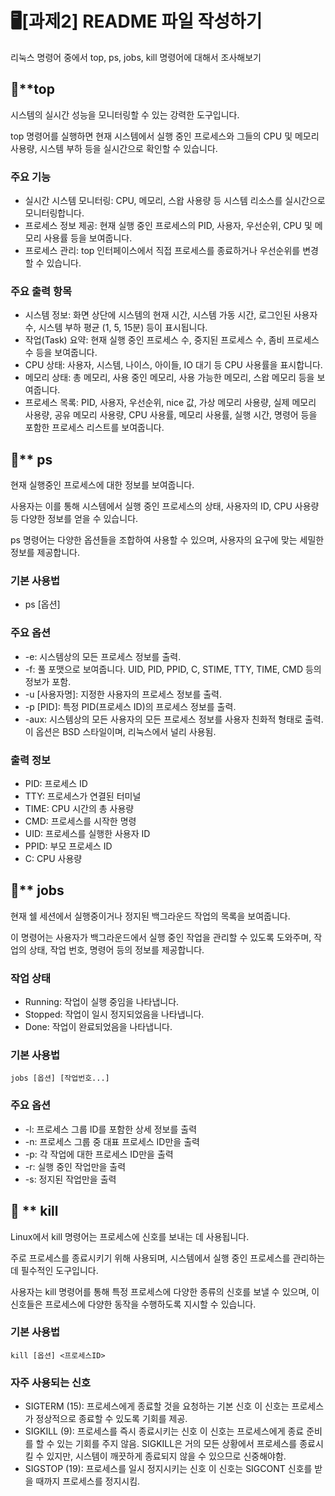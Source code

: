 # 🖥️[과제2] README 파일 작성하기
리눅스 명령어 중에서 top, ps, jobs, kill 명령어에 대해서 조사해보기

## 📌**top
시스템의 실시간 성능을 모니터링할 수 있는 강력한 도구입니다.

top 명령어를 실행하면 현재 시스템에서 실행 중인 프로세스와 그들의 CPU 및 메모리 사용량, 시스템 부하 등을 실시간으로 확인할 수 있습니다. 

### 주요 기능
- 실시간 시스템 모니터링: CPU, 메모리, 스왑 사용량 등 시스템 리소스를 실시간으로 모니터링합니다. 
- 프로세스 정보 제공: 현재 실행 중인 프로세스의 PID, 사용자, 우선순위, CPU 및 메모리 사용률 등을 보여줍니다.
- 프로세스 관리: top 인터페이스에서 직접 프로세스를 종료하거나 우선순위를 변경할 수 있습니다.

### 주요 출력 항목
- 시스템 정보: 화면 상단에 시스템의 현재 시간, 시스템 가동 시간, 로그인된 사용자 수, 시스템 부하 평균 (1, 5, 15분) 등이 표시됩니다. 
- 작업(Task) 요약: 현재 실행 중인 프로세스 수, 중지된 프로세스 수, 좀비 프로세스 수 등을 보여줍니다. 
- CPU 상태: 사용자, 시스템, 나이스, 아이들, IO 대기 등 CPU 사용률을 표시합니다.
- 메모리 상태: 총 메모리, 사용 중인 메모리, 사용 가능한 메모리, 스왑 메모리 등을 보여줍니다.
- 프로세스 목록: PID, 사용자, 우선순위, nice 값, 가상 메모리 사용량, 실제 메모리 사용량, 공유 메모리 사용량, CPU 사용률, 메모리 사용률, 실행 시간, 명령어 등을 포함한 프로세스 리스트를 보여줍니다.

## 📌** ps
현재 실행중인 프로세스에 대한 정보를 보여줍니다. 

사용자는 이를 통해 시스템에서 실행 중인 프로세스의 상태, 사용자의 ID, CPU 사용량 등 다양한 정보를 얻을 수 있습니다. 

ps 명령어는 다양한 옵션들을 조합하여 사용할 수 있으며, 사용자의 요구에 맞는 세밀한 정보를 제공합니다. 

### 기본 사용법
- ps [옵션]

### 주요 옵션
- -e: 시스템상의 모든 프로세스 정보를 출력.
- -f: 풀 포맷으로 보여줍니다. UID, PID, PPID, C, STIME, TTY, TIME, CMD 등의 정보가 포함.
- -u [사용자명]: 지정한 사용자의 프로세스 정보를 출력.
- -p [PID]: 특정 PID(프로세스 ID)의 프로세스 정보를 출력.
- -aux: 시스템상의 모든 사용자의 모든 프로세스 정보를 사용자 친화적 형태로 출력. 이 옵션은 BSD 스타일이며, 리눅스에서 널리 사용됨.

### 출력 정보
- PID: 프로세스 ID
- TTY: 프로세스가 연결된 터미널
- TIME: CPU 시간의 총 사용량
- CMD: 프로세스를 시작한 명령
- UID: 프로세스를 실행한 사용자 ID
- PPID: 부모 프로세스 ID
- C: CPU 사용량

## 📌** jobs
현재 쉘 세션에서 실행중이거나 정지된 백그라운드 작업의 목록을 보여줍니다. 

이 명령어는 사용자가 백그라운드에서 실행 중인 작업을 관리할 수 있도록  도와주며, 작업의 상태, 작업 번호, 명령어 등의 정보를 제공합니다. 


### 작업 상태
- Running: 작업이 실행 중임을 나타냅니다. 
- Stopped: 작업이 일시 정지되었음을 나타냅니다.
- Done: 작업이 완료되었음을 나타냅니다.

### 기본 사용법
```
jobs [옵션] [작업번호...]
```

### 주요 옵션
- -l: 프로세스 그룹 ID를 포함한 상세 정보를 출력
- -n: 프로세스 그룹 중 대표 프로세스 ID만을 출력
- -p: 각 작업에 대한 프로세스 ID만을 출력
- -r: 실행 중인 작업만을 출력
- -s: 정지된 작업만을 출력

## 📌 ** kill
Linux에서 kill 명령어는 프로세스에 신호를 보내는 데 사용됩니다. 

주로 프로세스를 종료시키기 위해 사용되며, 시스템에서 실행 중인 프로세스를 관리하는데 필수적인 도구입니다. 

사용자는 kill 명령어를 통해 특정 프로세스에 다양한 종류의 신호를 보낼 수 있으며, 이 신호들은 프로세스에 다양한 동작을 수행하도록 지시할 수 있습니다. 

### 기본 사용법 
```
kill [옵션] <프로세스ID>
```

### 자주 사용되는 신호
- SIGTERM (15): 프로세스에게 종료할 것을 요청하는 기본 신호
                이 신호는 프로세스가 정상적으로 종료할 수 있도록 기회를 제공.
- SIGKILL (9): 프로세스를 즉시 종료시키는 신호
               이 신호는 프로세스에게 종료 준비를 할 수 있는 기회를 주지 않음. 
               SIGKILL은 거의 모든 상황에서 프로세스를 종료시킬 수 있지만, 시스템이 깨끗하게 종료되지 않을 수 있으므로 신중해야함. 
- SIGSTOP (19): 프로세스를 일시 정지시키는 신호
                이 신호는 SIGCONT 신호를 받을 때까지 프로세스를 정지시킴. 
